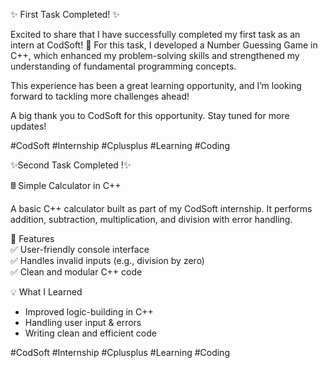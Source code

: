 ✨ First Task Completed! ✨  

Excited to share that I have successfully completed my first task as an intern at CodSoft! 🚀 For this task, I developed a Number Guessing Game in C++, which enhanced my problem-solving skills and strengthened my understanding of fundamental programming concepts.  

This experience has been a great learning opportunity, and I’m looking forward to tackling more challenges ahead!  

A big thank you to CodSoft for this opportunity. Stay tuned for more updates!  

#CodSoft #Internship #Cplusplus #Learning #Coding

✨Second Task Completed !✨

🖩 Simple Calculator in C++  

A basic C++ calculator built as part of my CodSoft internship. It performs addition, subtraction, multiplication, and division with error handling.  

🚀 Features  
✅ User-friendly console interface  
✅ Handles invalid inputs (e.g., division by zero)  
✅ Clean and modular C++ code  

 💡 What I Learned  
- Improved logic-building in C++  
- Handling user input & errors  
- Writing clean and efficient code  

#CodSoft #Internship #Cplusplus #Learning #Coding
